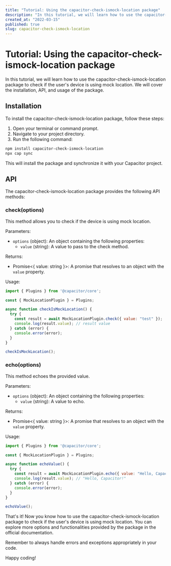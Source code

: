 ```yaml
---
title: "Tutorial: Using the capacitor-check-ismock-location package"
description: "In this tutorial, we will learn how to use the capacitor-check-ismock-location package to check if the user's device is using mock location. We will cover the installation, API, and usage of the package."
created_at: "2022-03-15"
published: true
slug: capacitor-check-ismock-location
---
```


# Tutorial: Using the capacitor-check-ismock-location package

In this tutorial, we will learn how to use the capacitor-check-ismock-location package to check if the user's device is using mock location. We will cover the installation, API, and usage of the package.

## Installation

To install the capacitor-check-ismock-location package, follow these steps:

1. Open your terminal or command prompt.
2. Navigate to your project directory.
3. Run the following command:

```bash
npm install capacitor-check-ismock-location
npx cap sync
```

This will install the package and synchronize it with your Capacitor project.

## API

The capacitor-check-ismock-location package provides the following API methods:

### check(options)

This method allows you to check if the device is using mock location.

Parameters:

- `options` (object): An object containing the following properties:
  - `value` (string): A value to pass to the check method.

Returns:

- Promise<{ value: string }>: A promise that resolves to an object with the `value` property.

Usage:

```javascript
import { Plugins } from '@capacitor/core';

const { MockLocationPlugin } = Plugins;

async function checkIsMockLocation() {
  try {
    const result = await MockLocationPlugin.check({ value: "test" });
    console.log(result.value); // result value
  } catch (error) {
    console.error(error);
  }
}

checkIsMockLocation();
```

### echo(options)

This method echoes the provided value.

Parameters:

- `options` (object): An object containing the following properties:
  - `value` (string): A value to echo.

Returns:

- Promise<{ value: string }>: A promise that resolves to an object with the `value` property.

Usage:

```javascript
import { Plugins } from '@capacitor/core';

const { MockLocationPlugin } = Plugins;

async function echoValue() {
  try {
    const result = await MockLocationPlugin.echo({ value: "Hello, Capacitor!" });
    console.log(result.value); // "Hello, Capacitor!"
  } catch (error) {
    console.error(error);
  }
}

echoValue();
```

That's it! Now you know how to use the capacitor-check-ismock-location package to check if the user's device is using mock location. You can explore more options and functionalities provided by the package in the official documentation.

Remember to always handle errors and exceptions appropriately in your code.

Happy coding!